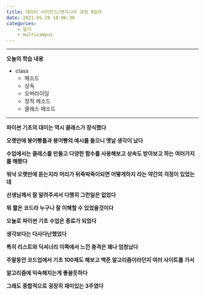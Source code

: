 ```yaml
---
title: 데이터 사이언스/엔지니어 과정 9일차
date: 2021-05-28 18:06:38
categories:
    - 일기
    - multicampus
---
```


___
**오늘의 학습 내용**
- class
    - 메소드
    - 상속 
    - 오버라이딩
    - 정적 메소드
    - 클래스 메소드
___
**파이썬 기초의 대미는 역시 클래스가 장식했다**  

**오랫만에 붕어빵틀과 붕어빵의 예시를 들으니 옛날 생각이 났다**  

**수업에서는 클래스를 만들고 다양한 함수를 사용해보고 상속도 받아보고 하는 여러가지를 해봤다**  

**워낙 오랫만에 듣는지라 머리가 뒤죽박죽이되면 어떻게하지 라는 약간의 걱정이 있었는데**  

**선생님께서 잘 알려주셔서 다행히 그런일은 없었다**  

**뭐 짧은 코드라 누구나 잘 이해할 수 있었을것이다**  

**오늘로 파이썬 기초 수업은 종료가 되었다**  

**생각보다는 다사다난했었다**  

**특히 리스트와 딕셔너리 이쪽에서 느낀 충격은 꽤나 엄청났다**  

**주말동안 코드업에서 기초 100제도 해보고 백준 알고리즘이라던지 여러 사이트를 가서**  

**알고리즘에 익숙해지는게 좋을듯하다**  

**그래도 종합적으로 굉장히 재미있는 3주였다**  